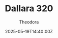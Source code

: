 ---
title: "Dallara 320"
meta_title: ""
description: "Dallara 320 (zr_zallara_z320) by ZENKAIRACING"
date: 2025-05-19T14:40:00Z
thumb: vrM8jdO
mainimage: 2Ne8uQv
cargallery: ["9oI2jRi", "dDw2ilh", "w80TTGU"]
categories: ["Car"]
author: "Theodora"
tags: ["Dallara", "EuroFormula", "Formula", "R2R", "Italy", "2022", "ZENKAIRACING"]
draft: false
link: https://mods.to/xTg3682c35144f0d6
zipsize: "139 MB"
manu: Dallara
championship: EuroFormula
country: Italy
year: 2022
class: Formula
drivetrain: RWD
engine: 2.0L I4 NA
power: "240 bhp"
torque: "279"
mass: "550"
speed: "230+"
accel: "s seconds"
gb: "6-speed"
creator: ZENKAIRACING
version: "1.1.0"
csp: "0.2.4"
carname: "Dallara 320"
folder: zr_zallara_z320
livery: "Included"
r2r: 1
host: mods
---